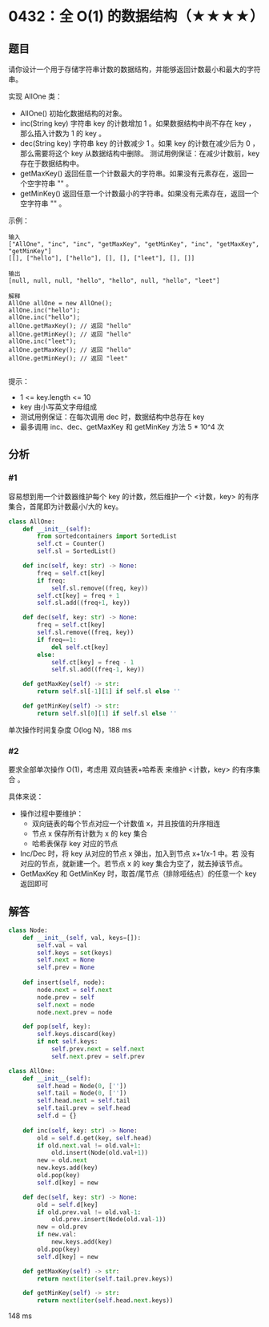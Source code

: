 # 0432：全 O(1) 的数据结构（★★★★）



## 题目

请你设计一个用于存储字符串计数的数据结构，并能够返回计数最小和最大的字符串。

实现 AllOne 类：
- AllOne() 初始化数据结构的对象。
- inc(String key) 字符串 key 的计数增加 1 。如果数据结构中尚不存在 key ，那么插入计数为 1 的 key 。
- dec(String key) 字符串 key 的计数减少 1 。如果 key 的计数在减少后为 0 ，那么需要将这个 key 从数据结构中删除。
测试用例保证：在减少计数前，key 存在于数据结构中。
- getMaxKey() 返回任意一个计数最大的字符串。如果没有元素存在，返回一个空字符串 "" 。
- getMinKey() 返回任意一个计数最小的字符串。如果没有元素存在，返回一个空字符串 "" 。

示例：

    输入
    ["AllOne", "inc", "inc", "getMaxKey", "getMinKey", "inc", "getMaxKey", "getMinKey"]
    [[], ["hello"], ["hello"], [], [], ["leet"], [], []]
    
    输出
    [null, null, null, "hello", "hello", null, "hello", "leet"]
    
    解释
    AllOne allOne = new AllOne();
    allOne.inc("hello");
    allOne.inc("hello");
    allOne.getMaxKey(); // 返回 "hello"
    allOne.getMinKey(); // 返回 "hello"
    allOne.inc("leet");
    allOne.getMaxKey(); // 返回 "hello"
    allOne.getMinKey(); // 返回 "leet"
     
提示：
- 1 <= key.length <= 10
- key 由小写英文字母组成
- 测试用例保证：在每次调用 dec 时，数据结构中总存在 key
- 最多调用 inc、dec、getMaxKey 和 getMinKey 方法 5 * 10^4 次


## 分析

### #1

容易想到用一个计数器维护每个 key 的计数，然后维护一个 <计数，key> 的有序集合，首尾即为计数最小/大的 key。

```python
class AllOne:
    def __init__(self):
        from sortedcontainers import SortedList
        self.ct = Counter()
        self.sl = SortedList()

    def inc(self, key: str) -> None:
        freq = self.ct[key]
        if freq:
            self.sl.remove((freq, key))
        self.ct[key] = freq + 1
        self.sl.add((freq+1, key))

    def dec(self, key: str) -> None:
        freq = self.ct[key]
        self.sl.remove((freq, key))
        if freq==1:
            del self.ct[key]
        else:
            self.ct[key] = freq - 1
            self.sl.add((freq-1, key))

    def getMaxKey(self) -> str:
        return self.sl[-1][1] if self.sl else ''

    def getMinKey(self) -> str:
        return self.sl[0][1] if self.sl else ''
```
单次操作时间复杂度 O(log N)，188 ms

### #2

要求全部单次操作 O(1)，考虑用 双向链表+哈希表 来维护 <计数，key> 的有序集合 。

具体来说：
- 操作过程中要维护：
    - 双向链表的每个节点对应一个计数值 x，并且按值的升序相连
    - 节点 x 保存所有计数为 x 的 key 集合
    - 哈希表保存 key 对应的节点
- Inc/Dec 时，将 key 从对应的节点 x 弹出，加入到节点 x+1/x-1 中。若
没有对应的节点，就新建一个。若节点 x 的 key 集合为空了，就去掉该节点。
- GetMaxKey 和 GetMinKey 时，取首/尾节点（排除哑结点）的任意一个 key 返回即可

## 解答

```python
class Node:
    def __init__(self, val, keys=[]):
        self.val = val
        self.keys = set(keys)
        self.next = None
        self.prev = None
    
    def insert(self, node):
        node.next = self.next
        node.prev = self
        self.next = node
        node.next.prev = node

    def pop(self, key):
        self.keys.discard(key)
        if not self.keys:
            self.prev.next = self.next
            self.next.prev = self.prev

class AllOne:
    def __init__(self):
        self.head = Node(0, [''])
        self.tail = Node(0, [''])
        self.head.next = self.tail
        self.tail.prev = self.head
        self.d = {}
    
    def inc(self, key: str) -> None:
        old = self.d.get(key, self.head)
        if old.next.val != old.val+1:
            old.insert(Node(old.val+1))
        new = old.next
        new.keys.add(key)
        old.pop(key)
        self.d[key] = new

    def dec(self, key: str) -> None:
        old = self.d[key]
        if old.prev.val != old.val-1:
            old.prev.insert(Node(old.val-1))
        new = old.prev
        if new.val:
            new.keys.add(key)
        old.pop(key)
        self.d[key] = new

    def getMaxKey(self) -> str:
        return next(iter(self.tail.prev.keys))

    def getMinKey(self) -> str:
        return next(iter(self.head.next.keys))
```
148 ms

